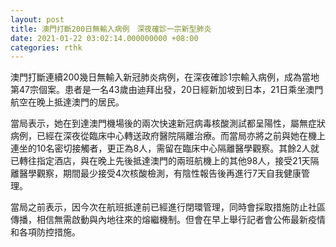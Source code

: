 ```yaml
---
layout: post
title: 澳門打斷200日無輸入病例　深夜確診一宗新型肺炎
date: 2021-01-22 03:02:14.000000000 +08:00
categories: rthk
---
```


澳門打斷連續200幾日無輸入新冠肺炎病例，在深夜確診1宗輸入病例，成為當地第47宗個案。患者是一名43歲由迪拜出發，20日經新加坡到日本，21日乘坐澳門航空在晚上抵達澳門的居民。

當局表示，她在到達澳門機場後的兩次快速新冠病毒核酸測試都呈陽性，屬無症狀病例，已經在深夜從臨床中心轉送政府醫院隔離治療。而當局亦將之前與她在機上連坐的10名密切接觸者，更正為8人，需留在臨床中心隔離醫學觀察。其餘2人就已轉往指定酒店，與在晚上先後抵達澳門的兩班航機上的其他98人，接受21天隔離醫學觀察，期間最少接受4次核酸檢測，有陰性報告後再進行7天自我健康管理。

當局之前表示，因今次在航班抵達前已經進行閉環管理，同時會採取措施防止社區傳播，相信無需啟動與內地往來的熔繼機制。但會在早上舉行記者會公佈最新疫情和各項防控措施。
